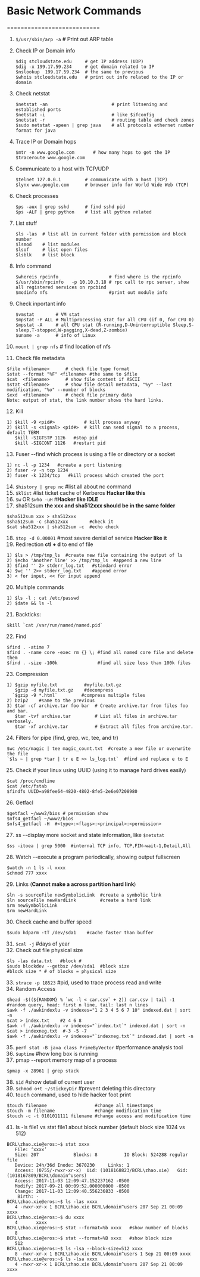 # Basic Network Commands
===========================  
1. `$/usr/sbin/arp -a`    # Print out ARP table  
2. Check IP or Domain info
   ```
   $dig stcloudstate.edu     # get IP address (UDP)
   $dig -x 199.17.59.234     # get domain related to IP
   $nslookup  199.17.59.234  # the same to previous
   $whois stcloudstate.edu   # print out info related to the IP or domain
   ```
3. Check netstat  
   ```
   $netstat -an                        # print litsening and established ports
   $netstat -i                         # like $ifconfig
   $netstat -r                         # routing table and check zones
   $sudo netstat -apeen | grep java    # all protocols ethernet number format for java
   ```
4. Trace IP or Domain hops
   ```
   $mtr -n www.google.com       # how many hops to get the IP
   $traceroute www.google.com
   ```
5. Communicate to a host with TCP/UDP
   ```
   $telnet 127.0.0.1         # communicate with a host (TCP)
   $lynx www.google.com      # browser info for World Wide Web (TCP)
   ```
6. Check processes
   ```
   $ps -aux | grep sshd      # find sshd pid
   $ps -ALF | grep python    # list all python related
   ```
7. List stuff
   ```
   $ls -las  # list all in current folder with permission and block number
   $lsmod    # list modules
   $lsof     # list open files
   $lsblk    # list block
   ```
8. Info command
   ```
   $whereis rpcinfo                   # find where is the rpcinfo  
   $/usr/sbin/rpcinfo   -p 10.10.3.18 # rpc call to rpc server, show all registered services on rpcbind
   $modinfo nfs                       #print out module info
   ```

9. Check inportant info
   ```
   $vmstat        # VM stat
   $mpstat -P ALL # Multiprocessing stat for all CPU (if 0, for CPU 0)
   $mpstat -A     # all CPU stat (R-running,D-Uninterruptible Sleep,S-sleep,T-stopped,W-pagging,X-dead,Z-zombie)
   $uname -a      # info of Linux
   ```
10. `mount | grep nfs`   # find location of nfs
11. Check file metadata
   ```
   $file <filename>      # check file type format
   $stat --format "%F" <filename> #the same to $file
   $cat  <filename>      # show file content if ASCII
   $stat <filename>      # show file detail metadata, "%y" --last modification, "%o" --number of blocks
   $xxd  <filename>      # check file primary data
   Note: output of stat, the link number shows the hard links.
   ```
12. Kill  
   ```
   1) $kill -9 <pid#>           # kill process anyway  
   2) $kill -s <signal> <pid#>  # kill can send signal to a process, default TERM
   	  $kill -SIGTSTP 1126   #stop pid
   	  $kill -SIGCONT 1126   #restart pid
   ```
13. Fuser  --find which process is using a file or directory or a socket
   ```
   1) nc -l -p 1234   #create a port listening
   2) fuser -v -n tcp 1234
   3) fuser -k 1234/tcp   #kill process which created the port
   ```
14. `$history | grep nc`    #list all about nc command
15. `$klist`                #list ticket cache of Kerberos **Hacker like this**
16. `$w` OR `$who -uH`      #**Hacker like IDLE**
17. sha512sum **the xxx and sha512xxx should be in the same folder**
   ```
   $sha512sum xxx > sha512xxx
   $sha512sum -c sha512xxx        #check it
   $cat sha512xxx | sha512sum -c  #echo check
   ```
18. `$top -d 0.00001`             #most severe denial of service **Hacker like it**
19. Redirection  **ctl + d** to end of file
   ```
   1) $ls > /tmp/tmp_ls  #create new file containing the output of ls
   2) $echo 'Another line' >> /tmp/tmp_ls  #append a new line
   3) $find '' 2> stderr_log.txt   #standard error
   4) $wc '' 2>> stderr_log.txt    #append error
   3) < for input, << for input append  
   ```
20. Multiple commands
   ```
   1) $ls -l ; cat /etc/passwd
   2) $date && ls -l
   ```
21. Backticks:
   ```
   $kill `cat /var/run/named/named.pid`
   ```
22. Find
   ```
   $find . -atime 7
   $find . -name core -exec rm {} \; #find all named core file and delete them
   $find . -size -100k               #find all size less than 100k files
   ```
23. Compression
   ```
   1) $gzip myfile.txt          #myfile.txt.gz
      $gzip -d myfile.txt.gz    #decompress
     `$gzip -9 *.html`         #compress multiple files
   2) bzip2    #same to the previous
   3) $tar -cf archive.tar foo bar  # Create archive.tar from files foo and bar.
      $tar -tvf archive.tar         # List all files in archive.tar verbosely.
      $tar -xf archive.tar          # Extract all files from archive.tar.
   ```
24. Filters for pipe (find, grep, wc, tee, and tr)
   ```
   $wc /etc/magic | tee magic_count.txt  #create a new file or overwrite the file
   `$ls ~ | grep *tar | tr e E >> ls_log.txt`  #find and replace e to E
   ```
25. Check if your linux using UUID (using it to manage hard drives easily)
   ```
   $cat /proc/cmdline
   $cat /etc/fstab
   $findfs UUID=a98fee64-4820-4802-8fe5-2e6e07208980
   ```
26. Getfacl
   ```
   $getfacl ~/www2/bios # permission show
   $nfs4_getfacl ~/www2/bios
   $nfs4_getfacl -H  #<type>:<flags>:<principal>:<permission>
   ```
27. ss --display more socket and state information, like `$netstat`
   ```
   $ss -itoea | grep 5000  #internal TCP info, TCP,FIN-wait-1,Detail,All
   ```
28. Watch --execute a program periodically, showing output fullscreen
   ```
   $watch -n 1 ls -l xxxx
   $chmod 777 xxxx
   ```
29. Links (**Cannot make a across partition hard link**)
   ```
   $ln -s sourceFile newSymbolicLink  #create a symbolic link
   $ln sourceFile newHardLink         #create a hard link
   $rm newSymbolicLink
   $rm newHardLink
   ```
30. Check cache and buffer speed
   ```
   $sudo hdparm -tT /dev/sda1    #cache faster than buffer
   ```
31. `$cal -j`   #days of year
32. Check out file physical size
   ```
   $ls -las data.txt   #block #
   $sudo blockdev --getbsz /dev/sda1  #block size
   #block size * # of blocks = physical size
   ```
33. `strace -p 18523`   #pid, used to trace process read and write 
34. Random Access
   ```
   $head -$((${RANDOM} % `wc -l < car.csv` + 2)) car.csv | tail -1  #random query, head: first n line, tail: last n lines
   $awk -f ./awkindexlu -v indexes="1 2 3 4 5 6 7 10" indexed.dat | sort -n
   $cat > index.txt    #2 4 6 8
   $awk -f ./awkindexlu -v indexes="`index.txt`" indexed.dat | sort -n
   $cat > indexneg.txt  #-3 -5 -7
   $awk -f ./awkindexlu -v indexes="`indexneg.txt`" indexed.dat | sort -n
   ```
35. `perf stat -B java class PrimeByVector`  #performance analysis tool
36. `$uptime`   #how long box is running
37. pmap --report memory map of a process
   ```
   $pmap -x 28961 | grep stack
   ```
38. `$id`   #show detail of current user
39. `$chmod o+t ~/stickeyDir`   #prevent deleting this directory
40. touch command, used to hide hacker foot print
   ```
   $touch filename                  #change all timestamps
   $touch -m filename               #change modification time
   $touch -c -t 0101011111 filename #change access and modification time
   ```
41. ls -ls file1 vs stat file1 about block number (default block size 1024 vs 512)
   ```
   BCRL\zhao.xie@eros:~$ stat xxxx
      File: ‘xxxx’
      Size: 207             Blocks: 8          IO Block: 524288 regular file
      Device: 24h/36d Inode: 3670230     Links: 1
      Access: (0755/-rwxr-xr-x)  Uid: (1018168823/BCRL\zhao.xie)   Gid:       (1018167809/BCRL\domain^users)
      Access: 2017-11-03 12:09:47.152237162 -0500
      Modify: 2017-09-21 00:09:52.000000000 -0500
      Change: 2017-11-03 12:09:40.556236833 -0500
       Birth: -
   BCRL\zhao.xie@eros:~$ ls -las xxxx
      4 -rwxr-xr-x 1 BCRL\zhao.xie BCRL\domain^users 207 Sep 21 00:09 xxxx
   BCRL\zhao.xie@eros:~$ du xxxx
      4       xxxx
   BCRL\zhao.xie@eros:~$ stat --format=%b xxxx   #show number of blocks
      8
   BCRL\zhao.xie@eros:~$ stat --format=%B xxxx   #show block size
      512
   BCRL\zhao.xie@eros:~$ ls -lsa --block-size=512 xxxx
      8 -rwxr-xr-x 1 BCRL\zhao.xie BCRL\domain^users 1 Sep 21 00:09 xxxx
   BCRL\zhao.xie@eros:~$ ls -lsa xxxx
      4 -rwxr-xr-x 1 BCRL\zhao.xie BCRL\domain^users 207 Sep 21 00:09 xxxx

   ```
